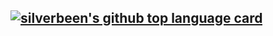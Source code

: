 

[![silverbeen's github top language card](https://github-readme-stats.vercel.app/api/top-langs/?username=silverbeen&layout=compact&theme=gradient)](https://github.com/silverbeen)
-----


